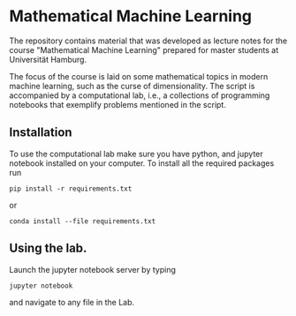 # Mathematical Machine Learning 

The repository contains material that was developed as lecture notes for the course "Mathematical Machine Learning" prepared for master students at Universität Hamburg. 

The focus of the course is laid on some mathematical topics in modern machine learning, such as the curse of dimensionality. The script is accompanied by a computational lab, i.e., a collections of programming notebooks that exemplify problems mentioned in the script. 

## Installation  
To use the computational lab make sure you have python, and jupyter notebook installed on your computer. To install all the required packages run
```
pip install -r requirements.txt
```
or
```
conda install --file requirements.txt
```

## Using the lab. 

Launch the jupyter notebook server by typing
```
jupyter notebook
```
and navigate to any file in the Lab. 

